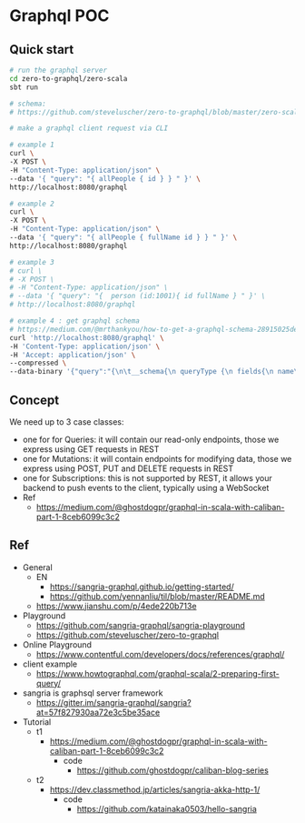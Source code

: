 # Graphql POC

## Quick start
```bash
# run the graphql server
cd zero-to-graphql/zero-scala
sbt run

# schema:
# https://github.com/steveluscher/zero-to-graphql/blob/master/zero-scala/src/main/scala/Repository.scala#L62

# make a graphql client request via CLI

# example 1
curl \
-X POST \
-H "Content-Type: application/json" \
--data '{ "query": "{ allPeople { id } } " }' \
http://localhost:8080/graphql

# example 2
curl \
-X POST \
-H "Content-Type: application/json" \
--data '{ "query": "{ allPeople { fullName id } } " }' \
http://localhost:8080/graphql

# example 3
# curl \
# -X POST \
# -H "Content-Type: application/json" \
# --data '{ "query": "{  person (id:1001){ id fullName } " }' \
# http://localhost:8080/graphql

# example 4 : get graphql schema
# https://medium.com/@mrthankyou/how-to-get-a-graphql-schema-28915025de0e#:~:text=How%20To%20Get%20The%20Schema%20%E2%80%94%20Introspection%20Queries,called%20a%20GraphQL%20introspection%20query.
curl 'http://localhost:8080/graphql' \
-H 'Content-Type: application/json' \
-H 'Accept: application/json' \
--compressed \
--data-binary '{"query":"{\n\t__schema{\n queryType {\n fields{\n name\n }\n }\n }\n}"}'
```

## Concept
We need up to 3 case classes:
- one for for Queries: it will contain our read-only endpoints, those we express using GET requests in REST
- one for Mutations: it will contain endpoints for modifying data, those we express using POST, PUT and DELETE requests in REST
- one for Subscriptions: this is not supported by REST, it allows your backend to push events to the client, typically using a WebSocket
- Ref
	- https://medium.com/@ghostdogpr/graphql-in-scala-with-caliban-part-1-8ceb6099c3c2

## Ref
- General
	- EN
		- https://sangria-graphql.github.io/getting-started/
		- https://github.com/yennanliu/til/blob/master/README.md
	- https://www.jianshu.com/p/4ede220b713e
- Playground
	- https://github.com/sangria-graphql/sangria-playground
	- https://github.com/steveluscher/zero-to-graphql
- Online Playground
	- https://www.contentful.com/developers/docs/references/graphql/
- client example
	- https://www.howtographql.com/graphql-scala/2-preparing-first-query/
- sangria is graphsql server framework
	- https://gitter.im/sangria-graphql/sangria?at=57f827930aa72e3c5be35ace
- Tutorial
	- t1
		- https://medium.com/@ghostdogpr/graphql-in-scala-with-caliban-part-1-8ceb6099c3c2
			- code
				- https://github.com/ghostdogpr/caliban-blog-series
	- t2
		- https://dev.classmethod.jp/articles/sangria-akka-http-1/
			- code
				- https://github.com/katainaka0503/hello-sangria